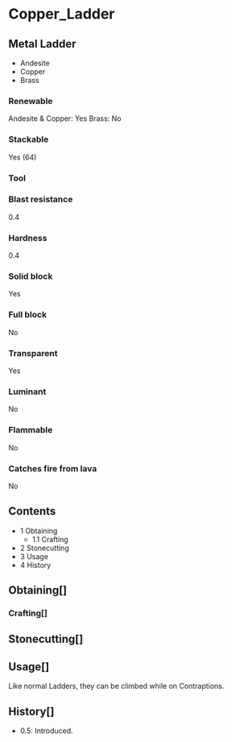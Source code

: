 # Copper_Ladder

## Metal Ladder

- Andesite
- Copper
- Brass

### Renewable

Andesite & Copper: Yes
Brass: No

### Stackable

Yes (64)

### Tool

### Blast resistance

0.4

### Hardness

0.4

### Solid block

Yes

### Full block

No

### Transparent

Yes

### Luminant

No

### Flammable

No

### Catches fire from lava

No

## Contents

- 1 Obtaining
    - 1.1 Crafting
- 2 Stonecutting
- 3 Usage
- 4 History

## Obtaining[]

### Crafting[]

## Stonecutting[]

## Usage[]

Like normal Ladders, they can be climbed while on Contraptions.

## History[]

- 0.5: Introduced.